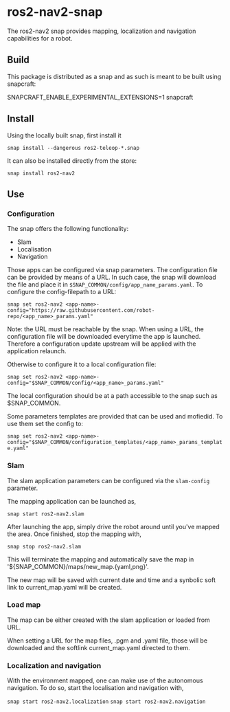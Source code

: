 # ros2-nav2-snap

The ros2-nav2 snap provides mapping, localization and navigation capabilities for a robot.

## Build

This package is distributed as a snap and as such is meant to be built using snapcraft:

SNAPCRAFT_ENABLE_EXPERIMENTAL_EXTENSIONS=1 snapcraft

## Install

Using the locally built snap, first install it

`snap install --dangerous ros2-teleop-*.snap`

It can also be installed directly from the store:

`snap install ros2-nav2`

## Use

### Configuration

The snap offers the following functionality:

- Slam
- Localisation
- Navigation

Those apps can be configured via snap parameters.
The configuration file can be provided by means of a URL.
In such case, the snap will download the file and place it in `$SNAP_COMMON/config/app_name_params.yaml`.
To configure the config-filepath to a URL:

`snap set ros2-nav2 <app-name>-config="https://raw.githubusercontent.com/robot-repo/<app_name>_params.yaml"`

Note: the URL must be reachable by the snap. When using a URL, the configuration file will be downloaded everytime the app is launched. Therefore a configuration update upstream will be applied with the application relaunch.

Otherwise to configure it to a local configuration file:

`snap set ros2-nav2 <app-name>-config="$SNAP_COMMON/config/<app_name>_params.yaml"`

The local configuration should be at a path accessible to the snap such as $SNAP_COMMON.

Some parameters templates are provided that can be used and mofiedid. To use them set the config to:

`snap set ros2-nav2 <app-name>-config="$SNAP_COMMON/configuration_templates/<app_name>_params_template.yaml"`

### Slam

The slam application parameters can be configured via the `slam-config` parameter.

The mapping application can be launched as,

`snap start ros2-nav2.slam`

After launching the app, simply drive the robot around until you've mapped the area.
Once finished, stop the mapping with,

`snap stop ros2-nav2.slam`

This will terminate the mapping and automatically
save the map in '${SNAP_COMMON}/maps/new_map.{yaml,png}'.

The new map will be saved with current date and time and a synbolic soft link to current_map.yaml will be created.

### Load map

The map can be either created with the slam application or loaded from URL.

When setting a URL for the map files, .pgm and .yaml file, those will be downloaded and the softlink current_map.yaml
directed to them.

### Localization and navigation

With the environment mapped, one can make use of the autonomous navigation.
To do so, start the localisation and navigation with,

`snap start ros2-nav2.localization`
`snap start ros2-nav2.navigation`
